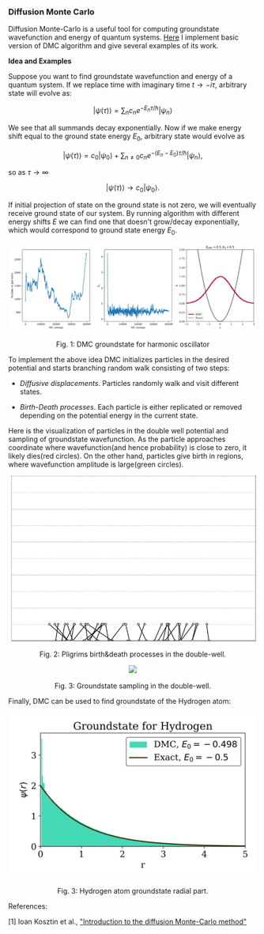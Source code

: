 ### Diffusion Monte Carlo

Diffusion Monte-Carlo is a useful tool for computing groundstate wavefunction and energy of quantum systems. [Here](https://github.com/mgoloshchapov/Sandbox/blob/main/ComputationalQM/DMC/DMC.ipynb) I implement basic version of DMC algorithm and give several examples of its work.

__Idea and Examples__

Suppose you want to find groundstate wavefunction and energy of a quantum system. If we replace time with imaginary time $t \rightarrow - i\tau$, arbitrary state will evolve as:

$$\left| \psi(\tau) \right>  = \sum_{n}c_n e^{- E_n \tau/ \hbar} \left| \psi_n \right>$$

We see that all summands decay exponentially. Now if we make energy shift equal to the ground state energy $E_0$, arbitrary state would evolve as

$$\left| \psi(\tau) \right>  =c_0 \left| \psi_0 \right>  + \sum_{n \neq 0}c_n e^{- (E_n-E_0) \tau/ \hbar} \left| \psi_n \right>,$$

so as $\tau \rightarrow \infty$ 

$$\left| \psi(\tau) \right> \rightarrow c_0 \left| \psi_0 \right> .$$

If initial projection of state on the ground state is not zero, we will eventually receive ground state of our system. By running algorithm with different energy shifts $E$ we can find one that doesn't grow/decay exponentially, which would correspond to ground state energy $E_0$.

<p align="center">
  <img src="./images/harmonic.jpg" />
  <p align="center">
    Fig. 1: DMC groundstate for harmonic oscillator
  </p> 
</p>

To implement the above idea DMC initializes particles in the desired potential and starts branching random walk consisting of two steps:

- _Diffusive displacements_.
  Particles randomly walk and visit different states. 

- _Birth-Death processes_.
  Each particle is either replicated or removed depending on the potential energy in the current state.

Here is the visualization of particles in the double well potential and sampling of groundstate wavefunction. As the particle approaches coordinate where wavefunction(and hence probability) is close to zero, it likely dies(red circles). On the other hand, particles give birth in regions, where wavefunction amplitude is large(green circles).

<p align="middle">
  <img src="./images/dw_path_crop.gif"/>

  <p align="center">
    Fig. 2: Pligrims birth&death processes in the double-well.
  </p> 
</p>


<p align="middle">
  <img src="./images/dw_dmc.gif"/>

  <p align="center">
    Fig. 3: Groundstate sampling in the double-well.
  </p> 
</p>



Finally, DMC can be used to find groundstate of the Hydrogen atom:

<p align="middle">
  <img src="./images/hydrogen_invert.jpg"/>

  <p align="center">
    Fig. 3: Hydrogen atom groundstate radial part.
  </p> 
</p>

References:

[1] Ioan Kosztin et al., ["Introduction to the diffusion Monte-Carlo method"](https://arxiv.org/abs/physics/9702023v1)
